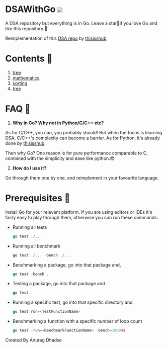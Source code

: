 # DSAWithGo <img src="https://img.icons8.com/color/48/000000/golang.png"/>
A DSA repository but everything is in Go. Leave a star🌟if you love Go and like this repository.💫

Reimplementation of this [DSA repo](https://github.com/thisisshub/DSA) by [thisisshub](https://github.com/thisisshub/)

# Contents 📃
1. [tree](https://github.com/adhadse/DSAWithGo/tree/master/graph)
2. [mathematics](https://github.com/adhadse/DSAWithGo/tree/master/mathematics)
3. [sorting](https://github.com/adhadse/DSAWithGo/tree/master/sorting)
4. [tree](https://github.com/adhadse/DSAWithGo/tree/master/tree)

# FAQ  🤔
1. **Why in Go? Why not in Python/C/C++ etc?**

As for C/C++, you can, you probably should! But when the focus is learning DSA, C/C++'s complexity can become a barrier. As for Python, it's already done by [thisisshub](https://github.com/thisisshub/).

Then why Go? One reason is for pure performance comparable to C, combined with the simplicity and ease like python.😎

2. **How do I use it?**

Go through them one by one, and reimplement in your favourite language.

# Prerequisites 📝
Install Go for your relevant platform. If you are using editors or IDEs it's fairly easy to play through them, otherwise you can run these commands:

- Running all tests 

   ```go
   go test ./...
   ```
- Running all benchmark
  
  ```go
  go test ./... -bench ./...
  ```
- Benchmarking a package, go into that package and,

  ```go
  go test -bench .
  ```
- Testing a package, go into that package and

  ```go
  go test .
  ```
- Running a specific test, go into that specific directory and,

   ```go
   go test run=<TestFunctionName>
   ```
- Benchmarking a function with a specific number of loop count
   
   ```go
   go test -run=<BenchmarkFunctionName> -bench=10000x
   ```
   
Created By Anurag Dhadse
